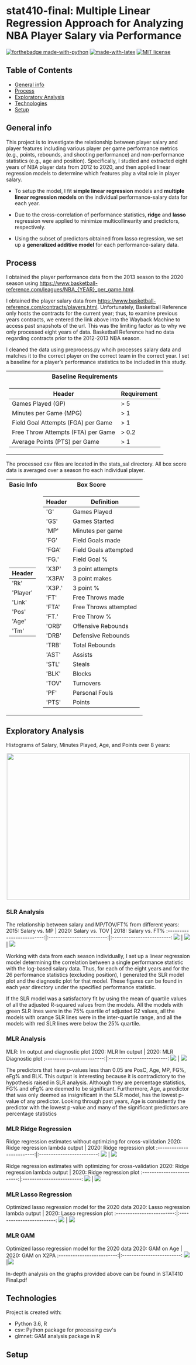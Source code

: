 # stat410-final: Multiple Linear Regression Approach for Analyzing NBA Player Salary via Performance
[![forthebadge made-with-python](http://ForTheBadge.com/images/badges/made-with-python.svg)](https://www.python.org/)
[![made-with-latex](https://img.shields.io/badge/Made%20with-LaTeX-1f425f.svg)](https://www.latex-project.org/)
[![MIT license](https://img.shields.io/badge/License-MIT-blue.svg)](https://lbesson.mit-license.org/)


## Table of Contents
* [General info](#general-info)
* [Process](#process)
* [Exploratory Analysis](#exploratory-analysis)
* [Technologies](#technologies)
* [Setup](#setup)

## General info
This project is to investigate the relationship between player salary and player features including various player per game performance metrics (e.g., points, rebounds, and shooting performance) and non-performance statistics (e.g., age and position). Specifically, I studied and extracted eight years of NBA player data from 2012 to 2020, and then applied linear regression models to determine which features play a vital role in player salary.

* To setup the model, I fit **simple linear regression** models and **multiple linear regression models** on the individual performance-salary data for each year.

* Due to the cross-correlation of performance statistics, **ridge** and **lasso** regression were applied to minimize multicollinearity and predictors, respectively.

* Using the subset of predictors obtained from lasso regression, we set up a **generalized additive model** for each performance-salary data.
	
## Process
I obtained the player performance data from the 2013 season to the 2020 season using https://www.basketball-reference.com/leagues/NBA_{YEAR}_per_game.html.

I obtained the player salary data from https://www.basketball-reference.com/contracts/players.html. Unfortunately, Basketball Reference only hosts the contracts for the current year; thus, to examine previous years contracts, we entered the link above into the Wayback Machine to access past snapshots of the url. This was the limiting factor as to why we only processed eight years of data. Basketball Reference had no data regarding contracts prior to the 2012-2013 NBA season.

I cleaned the data using preprocess.py whcih processes salary data and matches it to the correct player on the correct team in the correct year. I set a baseline for a player’s performance statistics to be included in this study.

<table>
<tr><th>Baseline Requirements</th></tr>
<tr><td>

|Header|Requirement|
|--|--|
|Games Played (GP)| > 5|
|Minutes per Game (MPG)| > 1|
|Field Goal Attempts (FGA) per Game| > 1|
|Free Throw Attempts (FTA) per Game| > 0.2|
|Average Points (PTS) per Game| > 1|

</td></tr> </table>

The processed csv files are located in the stats_sal directory. All box score data is averaged over a season fro each individual player.

<table>
<tr><th>Basic Info</th><th>Box Score</th></tr>
<tr><td>

|Header|
|--|
|'Rk'|
|'Player'|
|'Link'|
|'Pos'|
|'Age'|
|'Tm'|

</td><td>
  
|Header|Definition|
|--|--|
|'G'|Games Played|
|'GS'|Games Started|
|'MP'|Minutes per game|
|'FG'|Field Goals made|
|'FGA'|Field Goals attempted|
|'FG.'|Field Goal %|
|'X3P'|3 point attempts|
|'X3PA'|3 point makes|
|'X3P.'|3 point %|
|'FT'|Free Throws made|
|'FTA'|Free Throws attempted|
|'FT.'|Free Throw %|
|'ORB'|Offensive Rebounds|
|'DRB'|Defensive Rebounds|
|'TRB'|Total Rebounds|
|'AST'|Assists|
|'STL'|Steals|
|'BLK'|Blocks|
|'TOV'|Turnovers|
|'PF'|Personal Fouls|
|'PTS'|Points|

</td></tr> </table>

## Exploratory Analysis
Histograms of Salary, Minutes Played, Age, and Points over 8 years:
<p align="center">
  <img width="500" height="400" src="https://github.com/awx1/stat410-final/blob/master/explore.png">
</p>

### SLR Analysis
The relationship between salary and MP/TOV/FT% from different years:
2015:  Salary vs.  MP | 2020:  Salary vs.  TOV | 2018:  Salary vs.  FT%
:-------------------------:|:-------------------------:|:-------------------------:
![](https://github.com/awx1/stat410-final/blob/master/images/MP-slr.png)  |  ![](https://github.com/awx1/stat410-final/blob/master/images/TOV-slr.png)  |  ![](https://github.com/awx1/stat410-final/blob/master/images/FT.-slr.png)

Working with data from each season individually, I set up a linear regression model determining the correlation between a single performance statistic with the log-based salary data. Thus, for each of the eight years and for the 26 performance statistics (excluding position), I generated the SLR model plot and the diagnostic plot for that model. These figures can be found in each year directory under the specified performance statistic.

If the SLR model was a satisfactory fit by using the mean of quartile values of all the adjusted R-squared values from the models.  All the models with green SLR lines were in the 75% quartile of adjusted R2 values, all the models with orange SLR lines were in the inter-quartile range, and all the models with red SLR lines were below the 25% quartile. 

### MLR Analysis
MLR: lm output and diagnostic plot
2020:  MLR lm output | 2020:  MLR Diagnostic plot
:-------------------------:|:-------------------------:
![](https://github.com/awx1/stat410-final/blob/master/images/lm.png)  |  ![](https://github.com/awx1/stat410-final/blob/master/images/diagplot.png)

The predictors that have p-values less than 0.05 are PosC, Age, MP, FG%, eFg% and BLK. This output is interesting because it is contradictory to the hypothesis raised in SLR analysis. Although they  are percentage statistics, FG% and eFg% are deemed to be significant. Furthermore, Age, a predictor that was only deemed as insignificant in the SLR model, has the lowest p-value of any predictor. Looking through past years, Age is consistently the predictor with the lowest p-value and many of the significant predictors are percentage statistics

### MLR Ridge Regression
Ridge regression estimates without optimizing for cross-validation
2020:  Ridge regression lambda output | 2020:  Ridge regression plot
:-------------------------:|:-------------------------:
![](https://github.com/awx1/stat410-final/blob/master/images/lambda_r.png)  |  ![](https://github.com/awx1/stat410-final/blob/master/images/L1%20Norm_r.png)

Ridge regression estimates with optimizing for cross-validation
2020:  Ridge regression lambda output | 2020:  Ridge regression plot
:-------------------------:|:-------------------------:
![](https://github.com/awx1/stat410-final/blob/master/images/loglambda_r.png)  |  ![](https://github.com/awx1/stat410-final/blob/master/images/lambda_ridge.png)

### MLR Lasso Regression
Optimized lasso regression model for the 2020 data
2020:  Lasso regression lambda output | 2020:  Lasso regression plot
:-------------------------:|:-------------------------:
![](https://github.com/awx1/stat410-final/blob/master/images/loglambda_l.png)  |  ![](https://github.com/awx1/stat410-final/blob/master/images/lambda_lasso.png)

### MLR GAM
Optimized lasso regression model for the 2020 data
2020: GAM on Age | 2020: GAM on X2PA
:-------------------------:|:-------------------------:
![](https://github.com/awx1/stat410-final/blob/master/images/loglambda_l.png)|![](https://github.com/awx1/stat410-final/blob/master/images/gam_lasso-X2PA.png)

In-depth analysis on the graphs provided above can be found in STAT410 Final.pdf

## Technologies
Project is created with:
* Python 3.6, R
* csv: Python package for processing csv's
* glmnet: GAM analysis package in R

## Setup



